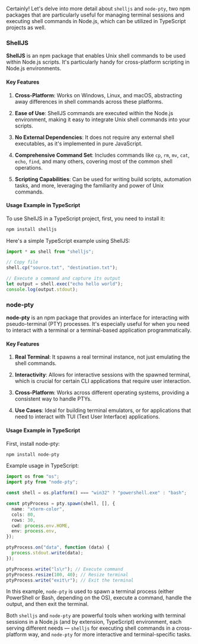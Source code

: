Certainly! Let's delve into more detail about `shelljs` and `node-pty`, two npm packages that are particularly useful for managing terminal sessions and executing shell commands in Node.js, which can be utilized in TypeScript projects as well.

### ShellJS

**ShellJS** is an npm package that enables Unix shell commands to be used within Node.js scripts. It's particularly handy for cross-platform scripting in Node.js environments.

#### Key Features

1. **Cross-Platform**: Works on Windows, Linux, and macOS, abstracting away differences in shell commands across these platforms.

2. **Ease of Use**: ShellJS commands are executed within the Node.js environment, making it easy to integrate Unix shell commands into your scripts.

3. **No External Dependencies**: It does not require any external shell executables, as it's implemented in pure JavaScript.

4. **Comprehensive Command Set**: Includes commands like `cp`, `rm`, `mv`, `cat`, `echo`, `find`, and many others, covering most of the common shell operations.

5. **Scripting Capabilities**: Can be used for writing build scripts, automation tasks, and more, leveraging the familiarity and power of Unix commands.

#### Usage Example in TypeScript

To use ShellJS in a TypeScript project, first, you need to install it:

```bash
npm install shelljs
```

Here's a simple TypeScript example using ShellJS:

```typescript
import * as shell from "shelljs";

// Copy file
shell.cp("source.txt", "destination.txt");

// Execute a command and capture its output
let output = shell.exec("echo hello world");
console.log(output.stdout);
```

### node-pty

**node-pty** is an npm package that provides an interface for interacting with pseudo-terminal (PTY) processes. It's especially useful for when you need to interact with a terminal or a terminal-based application programmatically.

#### Key Features

1. **Real Terminal**: It spawns a real terminal instance, not just emulating the shell commands.

2. **Interactivity**: Allows for interactive sessions with the spawned terminal, which is crucial for certain CLI applications that require user interaction.

3. **Cross-Platform**: Works across different operating systems, providing a consistent way to handle PTYs.

4. **Use Cases**: Ideal for building terminal emulators, or for applications that need to interact with TUI (Text User Interface) applications.

#### Usage Example in TypeScript

First, install node-pty:

```bash
npm install node-pty
```

Example usage in TypeScript:

```typescript
import os from "os";
import pty from "node-pty";

const shell = os.platform() === "win32" ? "powershell.exe" : "bash";

const ptyProcess = pty.spawn(shell, [], {
  name: "xterm-color",
  cols: 80,
  rows: 30,
  cwd: process.env.HOME,
  env: process.env,
});

ptyProcess.on("data", function (data) {
  process.stdout.write(data);
});

ptyProcess.write("ls\r"); // Execute command
ptyProcess.resize(100, 40); // Resize terminal
ptyProcess.write("exit\r"); // Exit the terminal
```

In this example, `node-pty` is used to spawn a terminal process (either PowerShell or Bash, depending on the OS), execute a command, handle the output, and then exit the terminal.

Both `shelljs` and `node-pty` are powerful tools when working with terminal sessions in a Node.js (and by extension, TypeScript) environment, each serving different needs — `shelljs` for executing shell commands in a cross-platform way, and `node-pty` for more interactive and terminal-specific tasks.

